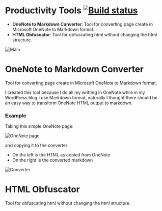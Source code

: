 Productivity Tools [![Build status](https://ci.appveyor.com/api/projects/status/xym9r9ljcswq8nip)](https://ci.appveyor.com/project/ArthurHub/productivity-tools)
==================
* **OneNote to Markdown Converter**: Tool for converting page create in Microsoft OneNote to Markdown format.
* **HTML Obfuscator**: Tool for obfuscating html without changing the html structure.

![Main](https://raw.githubusercontent.com/ArthurHub/OnenoteMarkdownConverter/master/main.png)

# OneNote to Markdown Converter
Tool for converting page create in Microsoft OneNote to Markdown format.

I created this tool because I do all my writting in OneNote while in my WordPress blog I use Markdown format, 
naturally I thought there should be an easy way to transform OneNote HTML output to markdown.

### Example

Taking this simple OneNote page:

![OneNote page](https://raw.githubusercontent.com/ArthurHub/OnenoteMarkdownConverter/master/img1.png)

and copying it to the converter:
* On the left is the HTML as copied from OneNote
* On the right is the converted markdown

![Converter](https://raw.githubusercontent.com/ArthurHub/OnenoteMarkdownConverter/master/img2.png)

# HTML Obfuscator
Tool for obfuscating html without changing the html structure.
